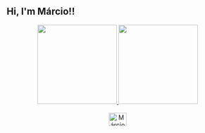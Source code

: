 ## Hi, I'm Márcio!!
<div align="center">
  <a href="https://github.com/marcio-souza-03">
  <img height="180em" src="https://github-readme-stats.vercel.app/api?username=marcio-souza-03&show_icons=true&theme=dracula&include_all_commits=true&count_private=true"/>
  <img height="180em" src="https://github-readme-stats.vercel.app/api/top-langs/?username=marcio-souza-03&layout=compact&langs_count=7&theme=dracula"/>
</div>

<div align="center" style="display: inline_block"><br>
  <img align="center" alt="Márcio" height="30" width="40" src="<endereço da imagem>">
 </div>
<div align="center" style="display: inline_block"><br> 
</div>
